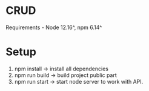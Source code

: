# CRUD

Requirements - Node 12.16^, npm 6.14^

# Setup
1. npm install -> install all dependencies
2. npm run build -> build project public part
3. npm run start -> start node server to work with API.
